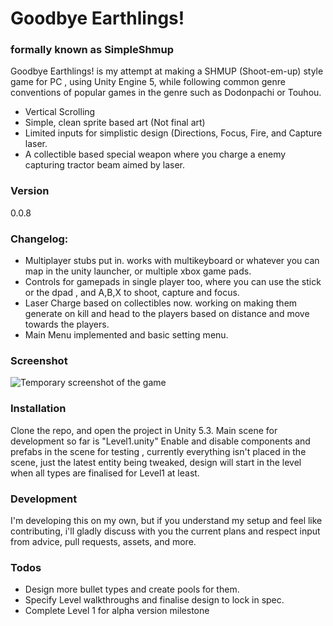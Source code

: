 # Goodbye Earthlings!
### formally known as SimpleShmup 

Goodbye Earthlings! is my attempt at making a SHMUP (Shoot-em-up) style game for PC , using Unity Engine 5,
while following common genre conventions of popular games in the genre such as Dodonpachi or Touhou.

  - Vertical Scrolling
  - Simple, clean sprite based art (Not final art)
  - Limited inputs for simplistic design (Directions, Focus, Fire, and Capture laser.
  - A collectible based special weapon where you charge a enemy capturing tractor beam aimed by laser.

### Version
0.0.8

### Changelog:
  - Multiplayer stubs put in. works with multikeyboard or whatever you can map in the unity launcher, or multiple xbox game pads.
  - Controls for gamepads in single player too, where you can use the stick or the dpad , and A,B,X to shoot, capture and focus.
  - Laser Charge based on collectibles now. working on making them generate on kill and head to the players based on distance and move towards the players.
  - Main Menu implemented and basic setting menu.

### Screenshot
![Temporary screenshot of the game](http://i.imgur.com/qSPcKxC.gif "Temporary Screenshot")


### Installation

Clone the repo, and open the project in Unity 5.3.
Main scene for development so far is "Level1.unity"
Enable and disable components and prefabs in the scene for testing , currently everything isn't placed in the scene, just the latest entity being tweaked, design will start in the level when all types are finalised for Level1 at least.

### Development

I'm developing this on my own, but if you understand my setup and feel like contributing, i'll gladly discuss with you the current plans and respect input from advice, pull requests, assets, and more.

### Todos

 - Design more bullet types and create pools for them.
 - Specify Level walkthroughs and finalise design to lock in spec.
 - Complete Level  1 for alpha version milestone
